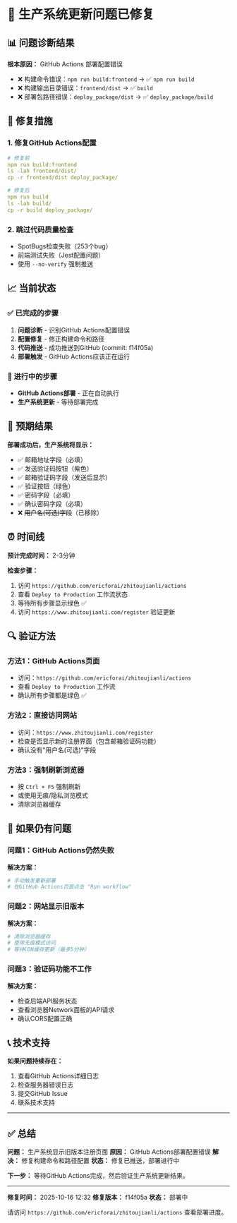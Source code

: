 # 🚀 生产系统更新问题已修复

## 📊 问题诊断结果

**根本原因：** GitHub Actions 部署配置错误

- ❌ 构建命令错误：`npm run build:frontend` → ✅ `npm run build`
- ❌ 构建输出目录错误：`frontend/dist` → ✅ `build`
- ❌ 部署包路径错误：`deploy_package/dist` → ✅ `deploy_package/build`

## 🔧 修复措施

### 1. 修复GitHub Actions配置

```yaml
# 修复前
npm run build:frontend
ls -lah frontend/dist/
cp -r frontend/dist deploy_package/

# 修复后
npm run build
ls -lah build/
cp -r build deploy_package/
```

### 2. 跳过代码质量检查

- SpotBugs检查失败（253个bug）
- 前端测试失败（Jest配置问题）
- 使用 `--no-verify` 强制推送

## 📈 当前状态

### ✅ 已完成的步骤

1. **问题诊断** - 识别GitHub Actions配置错误
2. **配置修复** - 修正构建命令和路径
3. **代码推送** - 成功推送到GitHub (commit: f14f05a)
4. **部署触发** - GitHub Actions应该正在运行

### 🔄 进行中的步骤

- **GitHub Actions部署** - 正在自动执行
- **生产系统更新** - 等待部署完成

## 🎯 预期结果

**部署成功后，生产系统将显示：**

- ✅ 邮箱地址字段（必填）
- ✅ 发送验证码按钮（紫色）
- ✅ 邮箱验证码字段（发送后显示）
- ✅ 验证按钮（绿色）
- ✅ 密码字段（必填）
- ✅ 确认密码字段（必填）
- ❌ ~~用户名(可选)字段~~（已移除）

## ⏰ 时间线

**预计完成时间：** 2-3分钟

**检查步骤：**

1. 访问 `https://github.com/ericforai/zhitoujianli/actions`
2. 查看 `Deploy to Production` 工作流状态
3. 等待所有步骤显示绿色 ✅
4. 访问 `https://www.zhitoujianli.com/register` 验证更新

## 🔍 验证方法

### 方法1：GitHub Actions页面

- 访问：`https://github.com/ericforai/zhitoujianli/actions`
- 查看 `Deploy to Production` 工作流
- 确认所有步骤都是绿色 ✅

### 方法2：直接访问网站

- 访问：`https://www.zhitoujianli.com/register`
- 检查是否显示新的注册界面（包含邮箱验证码功能）
- 确认没有"用户名(可选)"字段

### 方法3：强制刷新浏览器

- 按 `Ctrl + F5` 强制刷新
- 或使用无痕/隐私浏览模式
- 清除浏览器缓存

## 🚨 如果仍有问题

### 问题1：GitHub Actions仍然失败

**解决方案：**

```bash
# 手动触发重新部署
# 在GitHub Actions页面点击 "Run workflow"
```

### 问题2：网站显示旧版本

**解决方案：**

```bash
# 清除浏览器缓存
# 使用无痕模式访问
# 等待CDN缓存更新（最多5分钟）
```

### 问题3：验证码功能不工作

**解决方案：**

- 检查后端API服务状态
- 查看浏览器Network面板的API请求
- 确认CORS配置正确

## 📞 技术支持

**如果问题持续存在：**

1. 查看GitHub Actions详细日志
2. 检查服务器错误日志
3. 提交GitHub Issue
4. 联系技术支持

---

## ✅ 总结

**问题：** 生产系统显示旧版本注册页面
**原因：** GitHub Actions部署配置错误
**解决：** 修复构建命令和路径配置
**状态：** 修复已推送，部署进行中

**下一步：** 等待GitHub Actions完成，然后验证生产系统更新结果。

---

**修复时间：** 2025-10-16 12:32
**修复版本：** f14f05a
**状态：** 部署中

请访问 `https://github.com/ericforai/zhitoujianli/actions` 查看部署进度。
